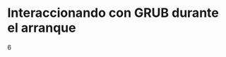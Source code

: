 # Interaccionando con GRUB durante el arranque 

<p class="vertsep"> <span class="num">6</span> </p>

